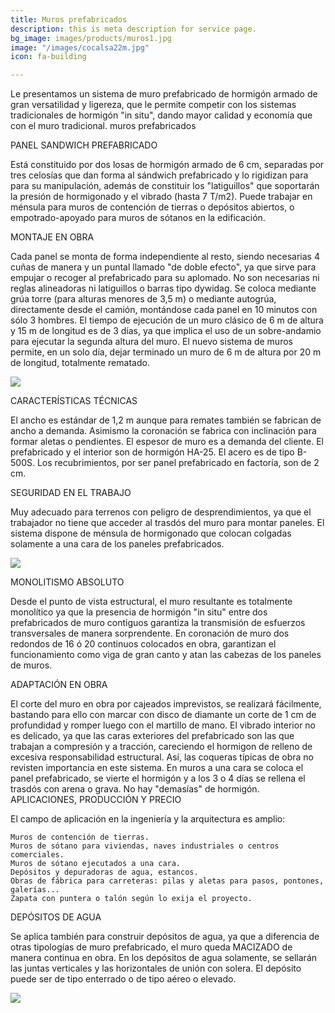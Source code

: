 ```yaml
---
title: Muros prefabricados
description: this is meta description for service page.
bg_image: images/products/muros1.jpg
image: "/images/cocalsa22m.jpg"
icon: fa-building

---
```

Le presentamos un sistema de muro prefabricado de hormigón armado de gran versatilidad y ligereza, que le permite competir con los sistemas tradicionales de hormigón "in situ", dando mayor calidad y economía que con el muro tradicional.
muros prefabricados

PANEL SANDWICH PREFABRICADO

Está constituido por dos losas de hormigón armado de 6 cm, separadas por tres celosías que dan forma al sándwich prefabricado y lo rigidizan para para su manipulación, además de constituir los "latiguillos" que soportarán la presión de hormigonado y el vibrado (hasta 7 T/m2). Puede trabajar en ménsula para muros de contención de tierras o depósitos abiertos, o empotrado-apoyado para muros de sótanos en la edificación.

MONTAJE EN OBRA

Cada panel se monta de forma independiente al resto, siendo necesarias 4 cuñas de manera y un puntal llamado "de doble efecto", ya que sirve para empujar o recoger al prefabricado para su aplomado. No son necesarias ni reglas alineadoras ni latiguillos o barras tipo dywidag. Se coloca mediante grúa torre (para alturas menores de 3,5 m) o mediante autogrúa, directamente desde el camión, montándose cada panel en 10 minutos con sólo 3 hombres. El tiempo de ejecución de un muro clásico de 6 m de altura y 15 m de longitud es de 3 días, ya que implica el uso de un sobre-andamio para ejecutar la segunda altura del muro. El nuevo sistema de muros permite, en un solo día, dejar terminado un muro de 6 m de altura por 20 m de longitud, totalmente rematado.

![](/images/cocalsa1m.jpg)

CARACTERÍSTICAS TÉCNICAS

El ancho es estándar de 1,2 m aunque para remates también se fabrican de ancho a demanda. Asimismo la coronación se fabrica con inclinación para formar aletas o pendientes. El espesor de muro es a demanda del cliente. El prefabricado y el interior son de hormigón HA-25. El acero es de tipo B-500S. Los recubrimientos, por ser panel prefabricado en factoría, son de 2 cm.

SEGURIDAD EN EL TRABAJO

Muy adecuado para terrenos con peligro de desprendimientos, ya que el trabajador no tiene que acceder al trasdós del muro para montar paneles. El sistema dispone de ménsula de hormigonado que colocan colgadas solamente a una cara de los paneles prefabricados.

![](/images/f1010011.JPG)

MONOLITISMO ABSOLUTO

Desde el punto de vista estructural, el muro resultante es totalmente monolítico ya que la presencia de hormigón "in situ" entre dos prefabricados de muro contiguos garantiza la transmisión de esfuerzos transversales de manera sorprendente.
En coronación de muro dos redondos de 16 ó 20 continuos colocados en obra, garantizan el funcionamiento como viga de gran canto y atan las cabezas de los paneles de muros.

ADAPTACIÓN EN OBRA

El corte del muro en obra por cajeados imprevistos, se realizará fácilmente, bastando para ello con marcar con disco de diamante un corte de 1 cm de profundidad y romper luego con el martillo de mano.
El vibrado interior no es delicado, ya que las caras exteriores del prefabricado son las que trabajan a compresión y a tracción, careciendo el hormigon de relleno de excesiva responsabilidad estructural. Así, las coqueras típicas de obra no revisten importancia en este sistema.
En muros a una cara se coloca el panel prefabricado, se vierte el hormigón y a los 3 o 4 días se rellena el trasdós con arena o grava. No hay "demasías" de hormigón.
APLICACIONES, PRODUCCIÓN Y PRECIO

El campo de aplicación en la ingeniería y la arquitectura es amplio:

    Muros de contención de tierras.
    Muros de sótano para viviendas, naves industriales o centros comerciales.
    Muros de sótano ejecutados a una cara.
    Depósitos y depuradoras de agua, estancos.
    Obras de fábrica para carreteras: pilas y aletas para pasos, pontones, galerías...
    Zapata con puntera o talón según lo exija el proyecto.

DEPÓSITOS DE AGUA

Se aplica también para construir depósitos de agua, ya que a diferencia de otras tipologías de muro prefabricado, el muro queda MACIZADO de manera continua en obra.
En los depósitos de agua solamente, se sellarán las juntas verticales y las horizontales de unión con solera. El depósito puede ser de tipo enterrado o de tipo aéreo o elevado.

![](/images/muros11.jpg)